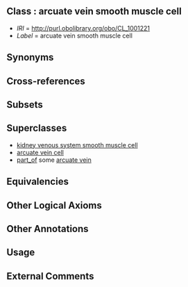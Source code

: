 
## Class : arcuate vein smooth muscle cell

 * *IRI* = http://purl.obolibrary.org/obo/CL_1001221
 * *Label* = arcuate vein smooth muscle cell

## Synonyms


## Cross-references


## Subsets


## Superclasses

 * [kidney venous system smooth muscle cell](../../CL/68/CL_1001068.md)
 * [arcuate vein cell](../../CL/42/CL_1001142.md)
 * [part_of](../../BFO/50/BFO_0000050.md) some [arcuate vein](../../UBERON/19/UBERON_0004719.md)

## Equivalencies


## Other Logical Axioms


## Other Annotations


## Usage


## External Comments

